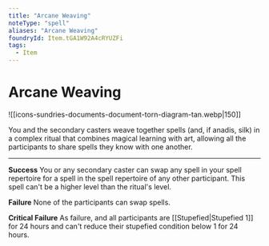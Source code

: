```yaml
---
title: "Arcane Weaving"
noteType: "spell"
aliases: "Arcane Weaving"
foundryId: Item.tGA1W92A4cRYUZFi
tags:
  - Item
---
```


# Arcane Weaving
![[icons-sundries-documents-document-torn-diagram-tan.webp|150]]

You and the secondary casters weave together spells (and, if anadis, silk) in a complex ritual that combines magical learning with art, allowing all the participants to share spells they know with one another.

* * *

**Success** You or any secondary caster can swap any spell in your spell repertoire for a spell in the spell repertoire of any other participant. This spell can't be a higher level than the ritual's level.

**Failure** None of the participants can swap spells.

**Critical Failure** As failure, and all participants are [[Stupefied|Stupefied 1]] for 24 hours and can't reduce their stupefied condition below 1 for 24 hours.
